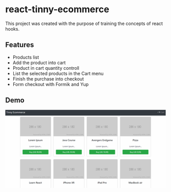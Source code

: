 # react-tinny-ecommerce

This project was created with the purpose of training the concepts of react hooks.

## Features 
* Products list
* Add the product into cart
* Product in cart quantity controll
* List the selected products in the Cart menu
* Finish the purchase into checkout
* Form checkout with Formik and Yup  

## Demo 
<p align="center">
  <img src="https://raw.githubusercontent.com/andrius111/react-tinny-ecommerce/master/public/example.gif">
</p>
